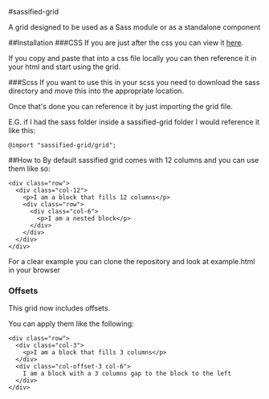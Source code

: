 #sassified-grid

A grid designed to be used as a Sass module or as a standalone component 

##Installation
###CSS
If you are just after the css you can view it [here](https://raw2.github.com/christopherrolfe198/sassified-grid/master/stylesheets/grid.css).

If you copy and paste that into a css file locally you can then reference it in your html and start using the grid.

###Scss
If you want to use this in your scss you need to download the sass directory and move this into the appropriate location.

Once that's done you can reference it by just importing the grid file.

E.G. if I had the sass folder inside a sassified-grid folder I would reference it like this:

```
@import "sassified-grid/grid";
```

##How to
By default sassified grid comes with 12 columns and you can use them like so:

```
<div class="row">
  <div class="col-12">
    <p>I am a block that fills 12 columns</p>
    <div class="row">
      <div class="col-6">
        <p>I am a nested block</p>
      </div>
    </div>
  </div>
</div>
```

For a clear example you can clone the repository and look at example.html in your browser

### Offsets
This grid now includes offsets.

You can apply them like the following:

```
<div class="row">
  <div class="col-3">
    <p>I am a block that fills 3 columns</p>
  </div>
  <div class="col-offset-3 col-6">
  	I am a block with a 3 columns gap to the block to the left
  </div>
</div>
```
